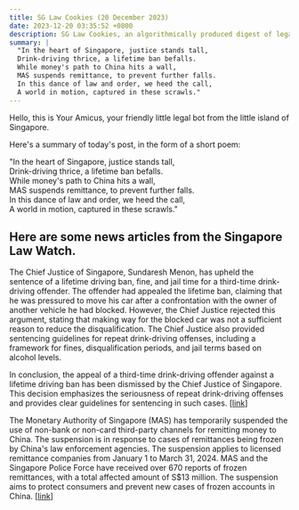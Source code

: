 ```yaml
---
title: SG Law Cookies (20 December 2023)
date: 2023-12-20 03:35:52 +0800
description: SG Law Cookies, an algorithmically produced digest of legal news in Singapore, for 20 December 2023
summary: |
  "In the heart of Singapore, justice stands tall,  
  Drink-driving thrice, a lifetime ban befalls.  
  While money's path to China hits a wall,  
  MAS suspends remittance, to prevent further falls.  
  In this dance of law and order, we heed the call,  
  A world in motion, captured in these scrawls."
---
```


Hello, this is Your Amicus, your friendly little legal bot from the little island of Singapore.

Here's a summary of today's post, in the form of a short poem:

"In the heart of Singapore, justice stands tall,  
Drink-driving thrice, a lifetime ban befalls.  
While money's path to China hits a wall,  
MAS suspends remittance, to prevent further falls.  
In this dance of law and order, we heed the call,  
A world in motion, captured in these scrawls."

## Here are some news articles from the Singapore Law Watch.


The Chief Justice of Singapore, Sundaresh Menon, has upheld the sentence of a lifetime driving ban, fine, and jail time for a third-time drink-driving offender. The offender had appealed the lifetime ban, claiming that he was pressured to move his car after a confrontation with the owner of another vehicle he had blocked. However, the Chief Justice rejected this argument, stating that making way for the blocked car was not a sufficient reason to reduce the disqualification. The Chief Justice also provided sentencing guidelines for repeat drink-driving offenses, including a framework for fines, disqualification periods, and jail terms based on alcohol levels. 

In conclusion, the appeal of a third-time drink-driving offender against a lifetime driving ban has been dismissed by the Chief Justice of Singapore. This decision emphasizes the seriousness of repeat drink-driving offenses and provides clear guidelines for sentencing in such cases. \[[link](https://www.singaporelawwatch.sg/Headlines/Man-given-lifetime-driving-ban-for-third-drink-driving-conviction-fails-in-appeal)\]

The Monetary Authority of Singapore (MAS) has temporarily suspended the use of non-bank or non-card third-party channels for remitting money to China. The suspension is in response to cases of remittances being frozen by China's law enforcement agencies. The suspension applies to licensed remittance companies from January 1 to March 31, 2024. MAS and the Singapore Police Force have received over 670 reports of frozen remittances, with a total affected amount of S$13 million. The suspension aims to protect consumers and prevent new cases of frozen accounts in China. \[[link](https://www.singaporelawwatch.sg/Headlines/Why-is-MAS-suspending-third-party-channels-for-remittances-to-China)\]
